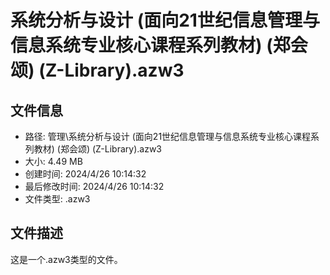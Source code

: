 ﻿# 系统分析与设计 (面向21世纪信息管理与信息系统专业核心课程系列教材) (郑会颂) (Z-Library).azw3

## 文件信息
- 路径: 管理\系统分析与设计 (面向21世纪信息管理与信息系统专业核心课程系列教材) (郑会颂) (Z-Library).azw3
- 大小: 4.49 MB
- 创建时间: 2024/4/26 10:14:32
- 最后修改时间: 2024/4/26 10:14:32
- 文件类型: .azw3

## 文件描述
这是一个.azw3类型的文件。

